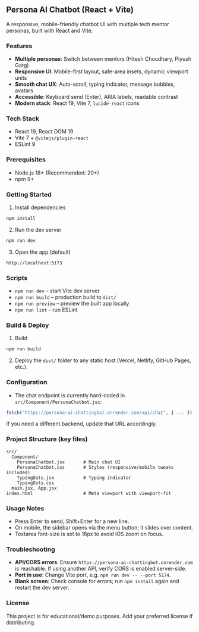 ## Persona AI Chatbot (React + Vite)

A responsive, mobile-friendly chatbot UI with multiple tech mentor personas, built with React and Vite.

### Features
- **Multiple personas**: Switch between mentors (Hitesh Choudhary, Piyush Garg)
- **Responsive UI**: Mobile-first layout, safe-area insets, dynamic viewport units
- **Smooth chat UX**: Auto-scroll, typing indicator, message bubbles, avatars
- **Accessible**: Keyboard send (Enter), ARIA labels, readable contrast
- **Modern stack**: React 19, Vite 7, `lucide-react` icons

### Tech Stack
- React 19, React DOM 19
- Vite 7 + `@vitejs/plugin-react`
- ESLint 9

### Prerequisites
- Node.js 18+ (Recommended: 20+)
- npm 9+

### Getting Started
1) Install dependencies
```bash
npm install
```
2) Run the dev server
```bash
npm run dev
```
3) Open the app (default)
```
http://localhost:5173
```

### Scripts
- `npm run dev` – start Vite dev server
- `npm run build` – production build to `dist/`
- `npm run preview` – preview the built app locally
- `npm run lint` – run ESLint

### Build & Deploy
1) Build
```bash
npm run build
```
2) Deploy the `dist/` folder to any static host (Vercel, Netlify, GitHub Pages, etc.).

### Configuration
- The chat endpoint is currently hard-coded in `src/Component/PersonaChatbot.jsx`:
```js
fetch("https://persona-ai-chattingbot.onrender.com/api/chat", { ... })
```
If you need a different backend, update that URL accordingly.

### Project Structure (key files)
```
src/
  Component/
    PersonaChatbot.jsx       # Main chat UI
    PersonaChatbot.css       # Styles (responsive/mobile tweaks included)
    TypingDots.jsx           # Typing indicator
    TypingDots.css
  main.jsx, App.jsx
index.html                   # Meta viewport with viewport-fit
```

### Usage Notes
- Press Enter to send, Shift+Enter for a new line.
- On mobile, the sidebar opens via the menu button; it slides over content.
- Textarea font-size is set to 16px to avoid iOS zoom on focus.

### Troubleshooting
- **API/CORS errors**: Ensure `https://persona-ai-chattingbot.onrender.com` is reachable. If using another API, verify CORS is enabled server-side.
- **Port in use**: Change Vite port, e.g. `npm run dev -- --port 5174`.
- **Blank screen**: Check console for errors; run `npm install` again and restart the dev server.

### License
This project is for educational/demo purposes. Add your preferred license if distributing.
